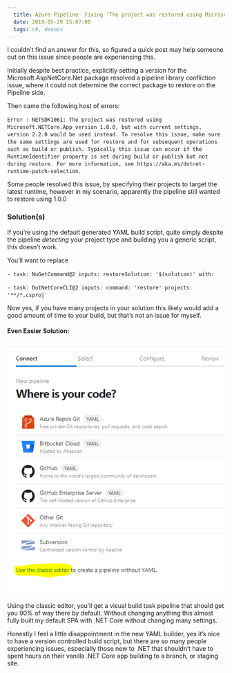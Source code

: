 ```yaml
---
  title: Azure Pipeline- Fixing ‘The project was restored using Microsoft.NETCore.App version x.x.x
  date: 2019-05-29 15:07:00
  tags: c#, devops
---
```



I couldn’t find an answer for this, so figured a quick post may help someone out on this issue since people are experiencing this.

Initially despite best practice, explicitly setting a version for the Microsoft.AspNetCore.Net package resolved a pipeline library confliction issue, where it could not determine the correct package to restore on the Pipeline side.

Then came the following host of errors:

`Error : NETSDK1061: The project was restored using Microsoft.NETCore.App version 1.0.0, but with current settings, version 2.2.0 would be used instead. To resolve this issue, make sure the same settings are used for restore and for subsequent operations such as build or publish. Typically this issue can occur if the RuntimeIdentifier property is set during build or publish but not during restore. For more information, see https://aka.ms/dotnet-runtime-patch-selection.`

Some people resolved this issue, by specifying their projects to target the latest runtime, however in my scenario, apparently the pipeline still wanted to restore using 1.0.0
<escape><!-- more --></escape>

### Solution(s)
If you’re using the default generated YAML build script, quite simply despite the pipeline *detecting* your project type and building you a generic script, this doesn’t work.

You’ll want to replace

`- task: NuGetCommand@2
  inputs:
    restoreSolution: '$(solution)'
with:`

`- task: DotNetCoreCLI@2
  inputs:
    command: 'restore'
    projects: '**/*.csproj'`

Now yes, if you have many projects in your solution this likely would add a good amount of time to your build, but that’s not an issue for myself.

#### Even Easier Solution:

![](azure-pipeline-fixing-the-project-was-restored-using-microsoft-netcore-app-version-x-x-x/classic-editor.png)

Using the classic editor, you’ll get a visual build task pipeline that should get you 90% of way there by default. Without changing anything this almost fully built my default SPA with .NET Core without changing many settings.

Honestly I feel a little disappointment in the new YAML builder, yes it’s nice to have a version controlled build script, but there are so many people experiencing issues, especially those new to .NET that shouldn’t have to spent hours on their vanilla .NET Core app building to a branch, or staging site.